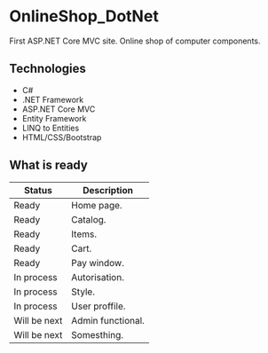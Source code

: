 # OnlineShop_DotNet
First ASP.NET Core MVC site. Online shop of computer components.

## Technologies
- C#
- .NET Framework
- ASP.NET Core MVC
- Entity Framework
- LINQ to Entities
- HTML/CSS/Bootstrap

## What is ready
| Status             | Description                  |
|--------------------|------------------------------|
| Ready              | Home page. |
| Ready              | Catalog. |
| Ready              | Items. |
| Ready              | Cart. |
| Ready              | Pay window. |
| In process         | Autorisation. |
| In process         | Style. |
| In process         | User proffile. |
| Will be next       | Admin functional. |
| Will be next       | Somesthing. |
